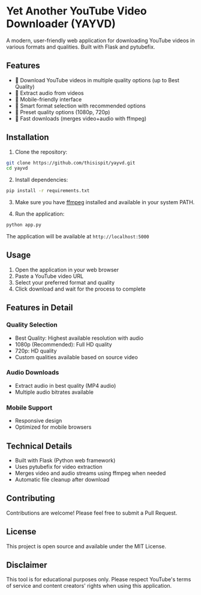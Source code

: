 # Yet Another YouTube Video Downloader (YAYVD)

A modern, user-friendly web application for downloading YouTube videos in various formats and qualities. Built with Flask and pytubefix.

## Features

- 🎥 Download YouTube videos in multiple quality options (up to Best Quality)
- 🎵 Extract audio from videos
- 📱 Mobile-friendly interface
- 🔄 Smart format selection with recommended options
- 🎯 Preset quality options (1080p, 720p)
- 🚀 Fast downloads (merges video+audio with ffmpeg)

## Installation

1. Clone the repository:
```bash
git clone https://github.com/thisispit/yayvd.git
cd yayvd
```

2. Install dependencies:
```bash
pip install -r requirements.txt
```

3. Make sure you have [ffmpeg](https://ffmpeg.org/download.html) installed and available in your system PATH.

4. Run the application:
```bash
python app.py
```

The application will be available at `http://localhost:5000`

## Usage

1. Open the application in your web browser
2. Paste a YouTube video URL
3. Select your preferred format and quality
4. Click download and wait for the process to complete

## Features in Detail

### Quality Selection
- Best Quality: Highest available resolution with audio
- 1080p (Recommended): Full HD quality
- 720p: HD quality
- Custom qualities available based on source video

### Audio Downloads
- Extract audio in best quality (MP4 audio)
- Multiple audio bitrates available

### Mobile Support
- Responsive design
- Optimized for mobile browsers

## Technical Details

- Built with Flask (Python web framework)
- Uses pytubefix for video extraction
- Merges video and audio streams using ffmpeg when needed
- Automatic file cleanup after download

## Contributing

Contributions are welcome! Please feel free to submit a Pull Request.

## License

This project is open source and available under the MIT License.

## Disclaimer

This tool is for educational purposes only. Please respect YouTube's terms of service and content creators' rights when using this application. 